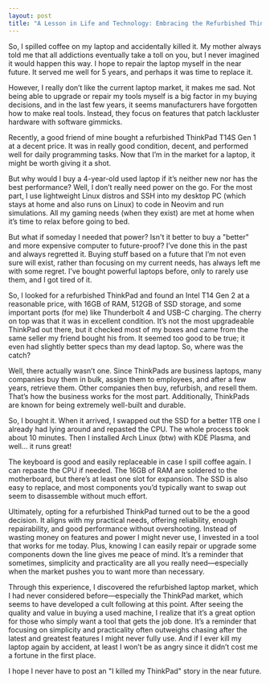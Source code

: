 ```yaml
---
layout: post
title: "A Lesson in Life and Technology: Embracing the Refurbished ThinkPad"
---
```


So, I spilled coffee on my laptop and accidentally killed it. My mother always told me that all addictions eventually take a toll on you, but I never imagined it would happen this way. I hope to repair the laptop myself in the near future. It served me well for 5 years, and perhaps it was time to replace it.

However, I really don’t like the current laptop market, it makes me sad. Not being able to upgrade or repair my tools myself is a big factor in my buying decisions, and in the last few years, it seems manufacturers have forgotten how to make real tools. Instead, they focus on features that patch lackluster hardware with software gimmicks.

Recently, a good friend of mine bought a refurbished ThinkPad T14S Gen 1 at a decent price. It was in really good condition, decent, and performed well for daily programming tasks. Now that I’m in the market for a laptop, it might be worth giving it a shot.

But why would I buy a 4-year-old used laptop if it’s neither new nor has the best performance? Well, I don’t really need power on the go. For the most part, I use lightweight Linux distros and SSH into my desktop PC (which stays at home and also runs on Linux) to code in Neovim and run simulations. All my gaming needs (when they exist) are met at home when it’s time to relax before going to bed.

But what if someday I needed that power? Isn't it better to buy a "better" and more expensive computer to future-proof? I’ve done this in the past and always regretted it. Buying stuff based on a future that I’m not even sure will exist, rather than focusing on my current needs, has always left me with some regret. I’ve bought powerful laptops before, only to rarely use them, and I got tired of it.

So, I looked for a refurbished ThinkPad and found an Intel T14 Gen 2 at a reasonable price, with 16GB of RAM, 512GB of SSD storage, and some important ports (for me) like Thunderbolt 4 and USB-C charging. The cherry on top was that it was in excellent condition. It’s not the most upgradeable ThinkPad out there, but it checked most of my boxes and came from the same seller my friend bought his from. It seemed too good to be true; it even had slightly better specs than my dead laptop. So, where was the catch?

Well, there actually wasn’t one. Since ThinkPads are business laptops, many companies buy them in bulk, assign them to employees, and after a few years, retrieve them. Other companies then buy, refurbish, and resell them. That’s how the business works for the most part. Additionally, ThinkPads are known for being extremely well-built and durable.

So, I bought it. When it arrived, I swapped out the SSD for a better 1TB one I already had lying around and repasted the CPU. The whole process took about 10 minutes. Then I installed Arch Linux (btw) with KDE Plasma, and well… it runs great!

The keyboard is good and easily replaceable in case I spill coffee again. I can repaste the CPU if needed. The 16GB of RAM are soldered to the motherboard, but there’s at least one slot for expansion. The SSD is also easy to replace, and most components you’d typically want to swap out seem to disassemble without much effort.

Ultimately, opting for a refurbished ThinkPad turned out to be the a good decision. It aligns with my practical needs, offering reliability, enough repairability, and good performance without overshooting. Instead of wasting money on features and power I might never use, I invested in a tool that works for me today. Plus, knowing I can easily repair or upgrade some components down the line gives me peace of mind. It’s a reminder that sometimes, simplicity and practicality are all you really need—especially when the market pushes you to want more than necessary. 

Through this experience, I discovered the refurbished laptop market, which I had never considered before—especially the ThinkPad market, which seems to have developed a cult following at this point. After seeing the quality and value in buying a used machine, I realize that it’s a great option for those who simply want a tool that gets the job done. It’s a reminder that focusing on simplicity and practicality often outweighs chasing after the latest and greatest features I might never fully use. And if I ever kill my laptop again by accident, at least I won’t be as angry since it didn’t cost me a fortune in the first place.

I hope I never have to post an "I killed my ThinkPad" story in the near future.


